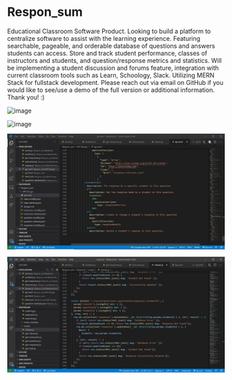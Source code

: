 # Respon_sum
Educational Classroom Software Product. 
Looking to build a platform to centralize software to assist with the learning experience. 
Featuring searchable, pageable, and orderable database of questions and answers students can access. 
Store and track student performance, classes of instructors and students, and question/response metrics and statistics.
Will be implementing a student discussion and forums feature, integration with current classroom tools such as Learn, Schoology, Slack. 
Utilizing MERN Stack for fullstack development.
Please reach out via email on GitHub if you would like to see/use a demo of the full version or additional information.
Thank you! :)

![image](https://user-images.githubusercontent.com/53332450/119699550-48877580-be20-11eb-8917-949a334dd386.png)

![image](https://user-images.githubusercontent.com/53332450/119699630-5c32dc00-be20-11eb-99e9-d3cd89cdb9b4.png)

![REST API Made With RAML](https://github.com/hank-w/Respon_sum/blob/master/Static/Images/RAML%20API.JPG?raw=true)

![Node.js with MongoDB](https://github.com/hank-w/Respon_sum/blob/master/Static/Images/Node.js%20code.JPG?raw=true)
